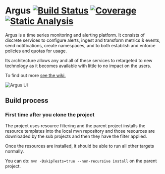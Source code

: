 Argus  [![Build Status](https://travis-ci.org/SalesforceEng/Argus.svg?branch=master)](https://travis-ci.org/SalesforceEng/Argus) [![Coverage](https://codecov.io/github/SalesforceEng/Argus/coverage.svg?branch=master)](https://codecov.io/github/SalesforceEng/Argus?branch=master) [![Static Analysis](https://scan.coverity.com/projects/8155/badge.svg)](https://scan.coverity.com/projects/salesforceeng-argus)
=====

Argus is a time series monitoring and alerting platform.  It consists of discrete services to configure alerts, ingest and transform metrics & events, send notifications, create namespaces, and to both establish and enforce policies and quotas for usage.

Its architecture allows any and all of these services to retargeted to new technology as it becomes available with little to no impact on the users.

To find out more [see the wiki.](https://github.com/SalesforceEng/Argus/wiki)

![Argus UI](https://cloud.githubusercontent.com/assets/15337203/12775758/53f98b02-ca05-11e5-88b0-1fd11afe335f.png)

## Build process

### First time after you clone the project

The project uses resource filtering and the parent project installs the resource templates into the local mvn repository and those resources are downloaded by the sub projects and then they have the filter applied.

Once the resources are installed, it should be able to run all other targets normally.  

You can do: `mvn -DskipTests=true --non-recursive install` on the parent project.
